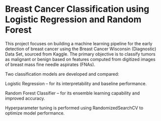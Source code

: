 # Breast Cancer Classification using Logistic Regression and Random Forest

This project focuses on building a machine learning pipeline for the early detection of breast cancer using the Breast Cancer Wisconsin (Diagnostic) Data Set, sourced from Kaggle. The primary objective is to classify tumors as malignant or benign based on features computed from digitized images of breast mass fine needle aspirates (FNAs).

Two classification models are developed and compared:

Logistic Regression – for its interpretability and baseline performance.

Random Forest Classifier – for its ensemble learning capability and improved accuracy.

Hyperparameter tuning is performed using RandomizedSearchCV to optimize model performance.
